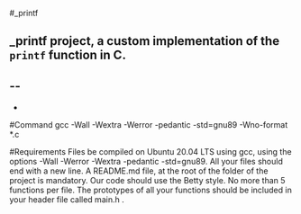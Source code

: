 #_printf

_printf project, a custom implementation of the `printf` function in C.
-
--
-
-

#Command
gcc -Wall -Wextra -Werror -pedantic -std=gnu89 -Wno-format *.c

#Requirements
Files be compiled on Ubuntu 20.04 LTS using gcc, using the options -Wall -Werror -Wextra -pedantic -std=gnu89.
All your files should end with a new line.
A README.md file, at the root of the folder of the project is mandatory.
Our code should use the Betty style.
No more than 5 functions per file.
The prototypes of all your functions should be included in your header file called main.h .

